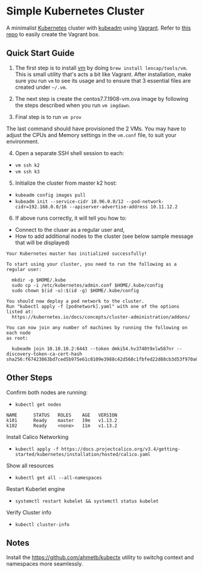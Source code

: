 # Simple Kubernetes Cluster
A minimalist [Kubernetes](https://kubernetes.io/) cluster with [kubeadm](https://kubernetes.io/docs/setup/independent/create-cluster-kubeadm/) using [Vagrant](https://www.vagrantup.com/intro/index.html). Refer to [this repo](https://github.com/lencap/images-centos) to easily create the Vagrant box.

## Quick Start Guide
1. The first step is to install [vm](https://github.com/lencap/vm) by doing `brew install lencap/tools/vm`. This is small utility that's acts a bit like Vagrant. After installation, make sure you run `vm` to see its usage and to ensure that 3 essential files are created under `~/.vm`.

2. The next step is create the centos7.7.1908-vm.ova image by following the steps described when you run `vm imgdawn`.

3. Final step is to run `vm prov`

The last command should have provisioned the 2 VMs. You may have to adjust the CPUs and Memory settings in the `vm.conf` file, to suit your environment.

4. Open a separate SSH shell session to each:
  * `vm ssh k2`
  * `vm ssh k3`

5. Initialize the cluster from master k2 host:
  * `kubeadm config images pull`
  * `kubeadm init --service-cidr 10.96.0.0/12 --pod-network-cidr=192.168.0.0/16 --apiserver-advertise-address 10.11.12.2`

6. If above runs correctly, it will tell you how to:
  * Connect to the cluser as a regular user and,
  * How to add additional nodes to the cluster (see below sample message that will be displayed)

```
Your Kubernetes master has initialized successfully!

To start using your cluster, you need to run the following as a regular user:

  mkdir -p $HOME/.kube
  sudo cp -i /etc/kubernetes/admin.conf $HOME/.kube/config
  sudo chown $(id -u):$(id -g) $HOME/.kube/config

You should now deploy a pod network to the cluster.
Run "kubectl apply -f [podnetwork].yaml" with one of the options listed at:
  https://kubernetes.io/docs/concepts/cluster-administration/addons/

You can now join any number of machines by running the following on each node
as root:

  kubeadm join 10.10.10.2:6443 --token dmki54.hv3740t9xlw587nr --discovery-token-ca-cert-hash sha256:f67423863bd7ced5b975e61c8109e3988c42d568c1fbfed22d88cb3d53f970a0
```

## Other Steps
Confirm both nodes are running:
  * `kubectl get nodes`

```
NAME      STATUS   ROLES    AGE   VERSION
k101      Ready    master   19m   v1.13.2
k102      Ready    <none>   11m   v1.13.2
```

Install Calico Networking
  * `kubectl apply -f https://docs.projectcalico.org/v3.4/getting-started/kubernetes/installation/hosted/calico.yaml`

Show all resources
  * `kubectl get all --all-namespaces`

Restart Kuberlet engine
  * `systemctl restart kubelet && systemctl status kubelet`

Verify Cluster info
  * `kubectl cluster-info`

## Notes
Install the https://github.com/ahmetb/kubectx utility to switchg context and namespaces more seamlessly.
